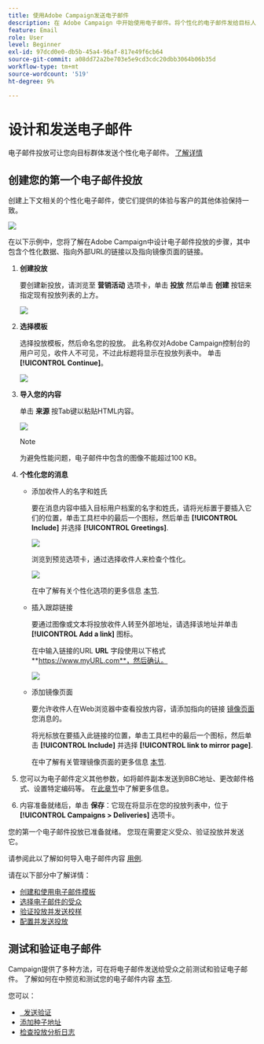 ```yaml
---
title: 使用Adobe Campaign发送电子邮件
description: 在 Adobe Campaign 中开始使用电子邮件。将个性化的电子邮件发给目标人群。
feature: Email
role: User
level: Beginner
exl-id: 97dcd0e0-db5b-45a4-96af-817e49f6cb64
source-git-commit: a08dd72a2be703e5e9cd3cdc20dbb3064b06b35d
workflow-type: tm+mt
source-wordcount: '519'
ht-degree: 9%

---
```


# 设计和发送电子邮件

电子邮件投放可让您向目标群体发送个性化电子邮件。 [了解详情](../send/send.md)

## 创建您的第一个电子邮件投放

创建上下文相关的个性化电子邮件，使它们提供的体验与客户的其他体验保持一致。

![](assets/new-email-content.png)


在以下示例中，您将了解在Adobe Campaign中设计电子邮件投放的步骤，其中包含个性化数据、指向外部URL的链接以及指向镜像页面的链接。

1. **创建投放**

   要创建新投放，请浏览至 **营销活动** 选项卡，单击 **投放** 然后单击 **创建** 按钮来指定现有投放列表的上方。

   ![](assets/delivery_step_1.png)

1. **选择模板**

   选择投放模板，然后命名您的投放。 此名称仅对Adobe Campaign控制台的用户可见，收件人不可见，不过此标题将显示在投放列表中。 单击 **[!UICONTROL Continue]**。

   ![](assets/dce_delivery_model.png)

1. **导入您的内容**

   单击 **来源** 按Tab键以粘贴HTML内容。

   ![](assets/paste-content.png)

   >[!NOTE]
   >
   >为避免性能问题，电子邮件中包含的图像不能超过100 KB。

1. **个性化您的消息**

   * 添加收件人的名字和姓氏

     要在消息内容中插入目标用户档案的名字和姓氏，请将光标置于要插入它们的位置，单击工具栏中的最后一个图标，然后单击 **[!UICONTROL Include]** 并选择 **[!UICONTROL Greetings]**.

     ![](assets/include-greetings.png)

     浏览到预览选项卡，通过选择收件人来检查个性化。

     ![](assets/perso-check.png)

     在中了解有关个性化选项的更多信息 [本节](personalize.md).

   * 插入跟踪链接

     要通过图像或文本将投放收件人转至外部地址，请选择该地址并单击 **[!UICONTROL Add a link]** 图标。

     在中输入链接的URL **URL** 字段使用以下格式 **https://www.myURL.com**，然后确认。

     ![](assets/add-a-link.png)

   * 添加镜像页面

     要允许收件人在Web浏览器中查看投放内容，请添加指向的链接 [镜像页面](mirror-page.md) 您消息的。

     将光标放在要插入此链接的位置，单击工具栏中的最后一个图标，然后单击 **[!UICONTROL Include]** 并选择 **[!UICONTROL link to mirror page]**.

     在中了解有关管理镜像页面的更多信息 [本节](mirror-page.md#link-to-mirror-page).

1. 您可以为电子邮件定义其他参数，如将邮件副本发送到BBC地址、更改邮件格式、设置特定编码等。 在[此章节](email-parameters.md)中了解更多信息。

1. 内容准备就绪后，单击 **保存**：它现在将显示在您的投放列表中，位于 **[!UICONTROL Campaigns > Deliveries]** 选项卡。

您的第一个电子邮件投放已准备就绪。 您现在需要定义受众、验证投放并发送它。

请参阅此以了解如何导入电子邮件内容 [用例](https://experienceleague.adobe.com/docs/campaign/automation/workflows/use-cases/deliveries/load-delivery-content.html).

请在以下部分中了解详情：

<!--[Design an email in Campaign]-->
* [创建和使用电子邮件模板](../send/create-templates.md)
* [选择电子邮件的受众](../audiences/gs-audiences.md)
* [验证投放并发送校样](preview-and-proof.md)
* [配置并发送投放](configure-and-send.md)

## 测试和验证电子邮件

Campaign提供了多种方法，可在将电子邮件发送给受众之前测试和验证电子邮件。 了解如何在中预览和测试您的电子邮件内容 [本节](../send/preview-and-proof.md).

您可以：

* [  发送验证](preview-and-proof.md)
* [添加种子地址](../audiences/test-profiles.md)
* [检查投放分析日志](delivery-analysis.md)

